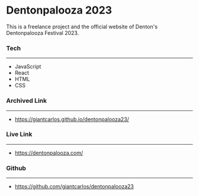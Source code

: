 # **Dentonpalooza 2023**

This is a freelance project and the official website of Denton's Dentonpalooza Festival 2023.

### **Tech**
---

- JavaScript
- React
- HTML
- CSS


### **Archived Link**
---

- https://giantcarlos.github.io/dentonpalooza23/



### **Live Link**
---

- https://dentonpalooza.com/



### **Github**
---

- https://github.com/giantcarlos/dentonpalooza23
